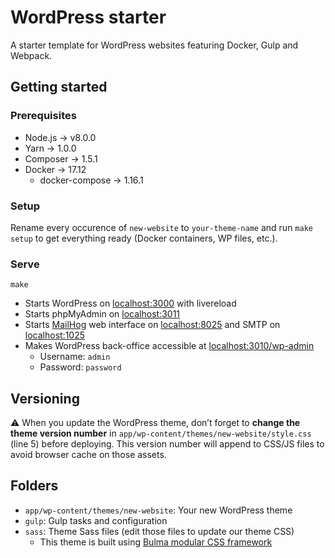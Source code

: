 # WordPress starter
A starter template for WordPress websites featuring Docker, Gulp and Webpack.

## Getting started

### Prerequisites
* Node.js -> v8.0.0
* Yarn -> 1.0.0
* Composer -> 1.5.1
* Docker -> 17.12
  * docker-compose -> 1.16.1

### Setup
Rename every occurence of `new-website` to `your-theme-name` and run `make setup` to get everything ready (Docker containers, WP files, etc.).

### Serve
`make`
* Starts WordPress on [localhost:3000](http://localhost:3000) with livereload
* Starts phpMyAdmin on [localhost:3011](http://localhost:3011)
* Starts [MailHog](https://github.com/mailhog/MailHog) web interface on [localhost:8025](http://localhost:8025) and SMTP on [localhost:1025](http://localhost:1025)
* Makes WordPress back-office accessible at [localhost:3010/wp-admin](http://localhost:3010/wp-admin)
  * Username: `admin`
  * Password: `password`

## Versioning
⚠️ When you update the WordPress theme, don’t forget to **change the theme version number** in `app/wp-content/themes/new-website/style.css` (line 5) before deploying. This version number will append to CSS/JS files to avoid browser cache on those assets.

## Folders
* `app/wp-content/themes/new-website`: Your new WordPress theme
* `gulp`: Gulp tasks and configuration
* `sass`: Theme Sass files (edit those files to update our theme CSS)
  * This theme is built using [Bulma modular CSS framework](https://bulma.io)
